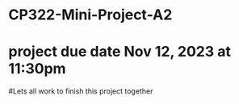 # CP322-Mini-Project-A2
# project due date Nov 12, 2023 at 11:30pm

#Lets all work to finish this project together
